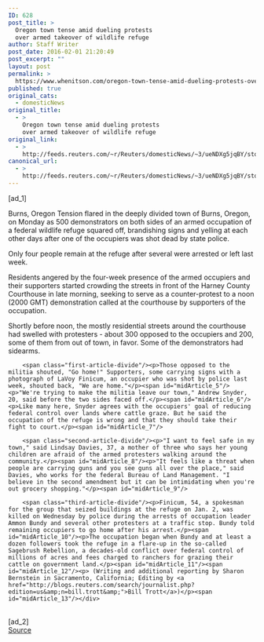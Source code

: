 ```yaml
---
ID: 628
post_title: >
  Oregon town tense amid dueling protests
  over armed takeover of wildlife refuge
author: Staff Writer
post_date: 2016-02-01 21:20:49
post_excerpt: ""
layout: post
permalink: >
  https://www.whenitson.com/oregon-town-tense-amid-dueling-protests-over-armed-takeover-of-wildlife-refuge/
published: true
original_cats:
  - domesticNews
original_title:
  - >
    Oregon town tense amid dueling protests
    over armed takeover of wildlife refuge
original_link:
  - >
    http://feeds.reuters.com/~r/Reuters/domesticNews/~3/ueNDXg5jqBY/story01.htm
canonical_url:
  - >
    http://feeds.reuters.com/~r/Reuters/domesticNews/~3/ueNDXg5jqBY/story01.htm
---
```

 [ad_1]
<br><div id="articleText">
<span id="midArticle_start"/>

<span id="midArticle_0"/><span class="focusParagraph" readability="8"><p><span class="articleLocation">Burns, Oregon</span> Tension flared in the deeply divided town of Burns, Oregon, on Monday as 500 demonstrators on both sides of an armed occupation of a federal wildlife refuge squared off, brandishing signs and yelling at each other days after one of the occupiers was shot dead by state police.</p></span><span id="midArticle_1"/><p>Only four people remain at the refuge after several were arrested or left last week.</p><span id="midArticle_2"/><p>Residents angered by the four-week presence of the armed occupiers and their supporters started crowding the streets in front of the Harney County Courthouse in late morning, seeking to serve as a counter-protest to a noon (2000 GMT) demonstration called at the courthouse by supporters of the occupation.</p><span id="midArticle_3"/><p>Shortly before noon, the mostly residential streets around the courthouse had swelled with protesters - about 300 opposed to the occupiers and 200, some of them from out of town, in favor. Some of the demonstrators had sidearms.</p><span id="midArticle_4"/>
        
        <span class="first-article-divide"/><p>Those opposed to the militia shouted, "Go home!" Supporters, some carrying signs with a photograph of LaVoy Finicum, an occupier who was shot by police last week, shouted back, "We are home."</p><span id="midArticle_5"/><p>"We're trying to make the militia leave our town," Andrew Snyder, 20, said before the two sides faced off.</p><span id="midArticle_6"/><p>Like many here, Snyder agrees with the occupiers' goal of reducing federal control over lands where cattle graze. But he said the occupation of the refuge is wrong and that they should take their fight to court.</p><span id="midArticle_7"/>
        
        <span class="second-article-divide"/><p>"I want to feel safe in my town," said Lindsay Davies, 37, a mother of three who says her young children are afraid of the armed protesters walking around the community.</p><span id="midArticle_8"/><p>"It feels like a threat when people are carrying guns and you see guns all over the place," said Davies, who works for the federal Bureau of Land Management. "I believe in the second amendment but it can be intimidating when you're out grocery shopping."</p><span id="midArticle_9"/>
        
        <span class="third-article-divide"/><p>Finicum, 54, a spokesman for the group that seized buildings at the refuge on Jan. 2, was killed on Wednesday by police during the arrests of occupation leader Ammon Bundy and several other protesters at a traffic stop. Bundy told remaining occupiers to go home after his arrest.</p><span id="midArticle_10"/><p>The occupation began when Bundy and at least a dozen followers took the refuge in a flare-up in the so-called Sagebrush Rebellion, a decades-old conflict over federal control of millions of acres and fees charged to ranchers for grazing their cattle on government land.</p><span id="midArticle_11"/><span id="midArticle_12"/><p> (Writing and additional reporting by Sharon Bernstein in Sacramento, California; Editing by <a href="http://blogs.reuters.com/search/journalist.php?edition=us&amp;n=bill.trott&amp;">Bill Trott</a>)</p><span id="midArticle_13"/></div>
<br>[ad_2]
<br><a href="http://feeds.reuters.com/~r/Reuters/domesticNews/~3/ueNDXg5jqBY/story01.htm">Source </a>